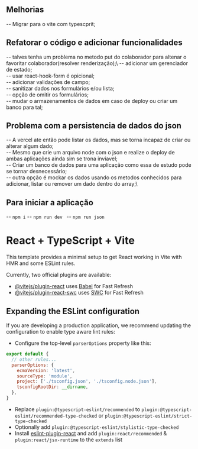 


## Melhorias

-- Migrar para o vite com typescprit;

## Refatorar o código e adicionar funcionalidades

-- talves tenha um problema no metodo put do colaborador para altenar o favoritar colaborador(resolver renderização);\ 
-- adicionar um gerenciador de estado;\
-- usar react-hook-form é opicional;\
-- adicionar validações de campo;\
-- sanitizar dados nos formulários e/ou lista;\
-- opção de omitir os formulários;\
-- mudar o armazenamentos de dados em caso de deploy ou criar um banco para tal;


## Problema com a persistencia de dados  do json
 -- A vercel ate então pode listar os dados, mas se torna incapaz de criar ou alterar algum dado;\
 -- Mesmo que crie um arquivo node com o json e realize o deploy de ambas aplicações ainda sim se trona inviavel;\
 -- Criar um banco de dados para uma aplicação como essa de estudo pode se tornar desnecessário;\
 -- outra opção é mockar os dados usando os metodos conhecidos para adicionar, listar ou remover um dado dentro do array;\


## Para iniciar a aplicação

-- `npm i`
-- `npm run dev `
-- `npm run json`

# React + TypeScript + Vite

This template provides a minimal setup to get React working in Vite with HMR and some ESLint rules.

Currently, two official plugins are available:

- [@vitejs/plugin-react](https://github.com/vitejs/vite-plugin-react/blob/main/packages/plugin-react/README.md) uses [Babel](https://babeljs.io/) for Fast Refresh
- [@vitejs/plugin-react-swc](https://github.com/vitejs/vite-plugin-react-swc) uses [SWC](https://swc.rs/) for Fast Refresh

## Expanding the ESLint configuration

If you are developing a production application, we recommend updating the configuration to enable type aware lint rules:

- Configure the top-level `parserOptions` property like this:

```js
export default {
  // other rules...
  parserOptions: {
    ecmaVersion: 'latest',
    sourceType: 'module',
    project: ['./tsconfig.json', './tsconfig.node.json'],
    tsconfigRootDir: __dirname,
  },
}
```

- Replace `plugin:@typescript-eslint/recommended` to `plugin:@typescript-eslint/recommended-type-checked` or `plugin:@typescript-eslint/strict-type-checked`
- Optionally add `plugin:@typescript-eslint/stylistic-type-checked`
- Install [eslint-plugin-react](https://github.com/jsx-eslint/eslint-plugin-react) and add `plugin:react/recommended` & `plugin:react/jsx-runtime` to the `extends` list

